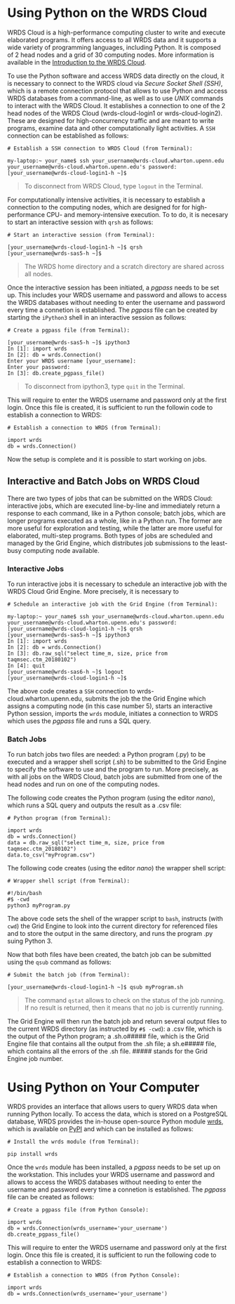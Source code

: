 # Using Python on the WRDS Cloud

WRDS Cloud is a high-performance computing cluster to write and execute elaborated programs. It offers access to all WRDS data and it supports a wide variety of programming languages, including Python. It is composed of 2 head nodes and a grid of 30 computing nodes. More information is available in the [Introduction to the WRDS Cloud](https://wrds-www.wharton.upenn.edu/pages/support/the-wrds-cloud/introduction-wrds-cloud/). 

To use the Python software and access WRDS data directly on the cloud, it is necessary to connect to the WRDS cloud via *Secure Socket Shell (SSH)*, which is a remote connection protocol that allows to use Python and access WRDS databases from a command-line, as well as to use *UNIX* commands to interact with the WRDS Cloud. It establishes a connection to one of the 2 head nodes of the WRDS Cloud (wrds-cloud-login1 or wrds-cloud-login2). These are designed for high-concurrency traffic and are meant to write programs, examine data and other computationally light activities. A `SSH` connection can be established as follows:

```
# Establish a SSH connection to WRDS Cloud (from Terminal):

my-laptop:~ your_name$ ssh your_username@wrds-cloud.wharton.upenn.edu
your_username@wrds-cloud.wharton.upenn.edu's password:
[your_username@wrds-cloud-login1-h ~]$
```

> To disconnect from WRDS Cloud, type `logout` in the Terminal.

For computationally intensive activities, it is necessary to establish a connection to the computing nodes, which are designed for for high-performance CPU- and memory-intensive execution. To to do, it is necesary to start an interactive session with `qrsh` as follows:

```
# Start an interactive session (from Terminal):

[your_username@wrds-cloud-login1-h ~]$ qrsh
[your_username@wrds-sas5-h ~]$
```

>The WRDS home directory and a scratch directory are shared across all nodes.

Once the interactive session has been initiated, a *pgpass* needs to be set up. This includes your WRDS username and password and allows to access the WRDS databases without needing to enter the username and password every time a connetion is established. The *pgpass* file can be created by starting the `iPython3` shell in an interactive session as follows:

```
# Create a pgpass file (from Terminal):

[your_username@wrds-sas5-h ~]$ ipython3
In [1]: import wrds
In [2]: db = wrds.Connection()
Enter your WRDS username [your_username]:
Enter your password:
In [3]: db.create_pgpass_file()
```

> To disconnect from ipython3, type `quit` in the Terminal.

This will require to enter the WRDS username and password only at the first login. Once this file is created, it is sufficient to run the followin code to establish a connection to WRDS:

```
# Establish a connection to WRDS (from Terminal):

import wrds
db = wrds.Connection()
```

Now the setup is complete and it is possible to start working on jobs. 

## Interactive and Batch Jobs on WRDS Cloud

There are two types of jobs that can be submitted on the WRDS Cloud: interactive jobs, which are executed line-by-line and immediately return a response to each command, like in a Python console; batch jobs, which are longer programs executed as a whole, like in a Python run. The former are more useful for exploration and testing, while the latter are more useful for elaborated, multi-step programs. Both types of jobs are scheduled and managed by the Grid Engine, which distributes job submissions to the least-busy computing node available. 

### Interactive Jobs

To run interactive jobs it is necessary to schedule an interactive job with the WRDS Cloud Grid Engine. More precisely, it is necessary to 

```
# Schedule an interactive job with the Grid Engine (from Terminal):

my-laptop:~ your_name$ ssh your_username@wrds-cloud.wharton.upenn.edu
your_username@wrds-cloud.wharton.upenn.edu's password:
[your_username@wrds-cloud-login1-h ~]$ qrsh
[your_username@wrds-sas5-h ~]$ ipython3
In [1]: import wrds
In [2]: db = wrds.Connection()
In [3]: db.raw_sql("select time_m, size, price from taqmsec.ctm_20180102")
In [4]: quit
[your_username@wrds-sas6-h ~]$ logout
[your_username@wrds-cloud-login1-h ~]$
```

The above code creates a `SSH` connection to wrds-cloud.wharton.upenn.edu, submits the job the the Grid Engine which assigns a computing node (in this case number 5), starts an interactive Python session, imports the `wrds` module, initiates a connection to WRDS which uses the *pgpass* file and runs a SQL query.

### Batch Jobs

To run batch jobs two files are needed: a Python program (.py) to be executed and a wrapper shell script (.sh) to be submitted to the Grid Engine to specify the software to use and the program to run. More precisely, as with all jobs on the WRDS Cloud, batch jobs are submitted from one of the head nodes and run on one of the computing nodes. 

The following code creates the Python program (using the editor *nano*), which runs a SQL query and outputs the result as a .csv file:

```
# Python program (from Terminal):

import wrds
db = wrds.Connection()
data = db.raw_sql("select time_m, size, price from taqmsec.ctm_20180102")
data.to_csv("myProgram.csv")
```

The following code creates (using the editor *nano*) the wrapper shell script:

```
# Wrapper shell script (from Terminal):

#!/bin/bash
#$ -cwd
python3 myProgram.py
```

The above code sets the shell of the wrapper script to `bash`, instructs (with `cwd`) the Grid Engine to look into the current directory for referenced files and to store the output in the same directory, and runs the program .py suing Python 3. 

Now that both files have been created, the batch job can be submitted using the `qsub` command as follows:

```
# Submit the batch job (from Terminal):

[your_username@wrds-cloud-login1-h ~]$ qsub myProgram.sh
```

> The command `qstat` allows to check on the status of the job running. If no result is returned, then it means that no job is currently running. 

The Grid Engine will then run the batch job and return several output files to the current WRDS directory (as instructed by `#$ -cwd`): a .csv file, which is the output of the Python program; a .sh.o##### file, which is the Grid Engine file that contains all the output from the .sh file; a sh.e##### file, which contains all the errors of the .sh file. ##### stands for the Grid Engine job number.

# Using Python on Your Computer

WRDS provides an interface that allows users to query WRDS data when running Python locally. To access the data, which is stored on a PostgreSQL database, WRDS provides the in-house open-source Python module [wrds](https://github.com/wharton/wrds), which is available on [PyPI](https://pypi.org) and which can be installed as follows:

```
# Install the wrds module (from Terminal):

pip install wrds
```

Once the `wrds` module has been installed, a *pgpass* needs to be set up on the workstation. This includes your WRDS username and password and allows to access the WRDS databases without needing to enter the username and password every time a connetion is established. The *pgpass* file can be created as follows:

```
# Create a pgpass file (from Python Console):

import wrds
db = wrds.Connection(wrds_username='your_username')
db.create_pgpass_file()
```

This will require to enter the WRDS username and password only at the first login. Once this file is created, it is sufficient to run the following code to establish a connection to WRDS:

```
# Establish a connection to WRDS (from Python Console):

import wrds
db = wrds.Connection(wrds_username='your_username')
```
